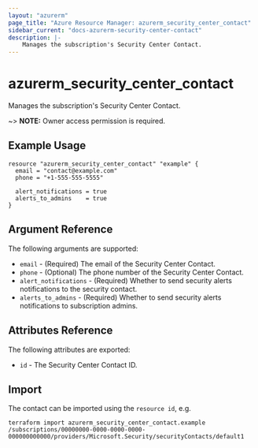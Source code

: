 ```yaml
---
layout: "azurerm"
page_title: "Azure Resource Manager: azurerm_security_center_contact"
sidebar_current: "docs-azurerm-security-center-contact"
description: |-
    Manages the subscription's Security Center Contact.
---
```


# azurerm_security_center_contact

Manages the subscription's Security Center Contact.

~> **NOTE:** Owner access permission is required. 

## Example Usage

```hcl
resource "azurerm_security_center_contact" "example" {
  email = "contact@example.com"
  phone = "+1-555-555-5555"

  alert_notifications = true
  alerts_to_admins    = true
}
```

## Argument Reference

The following arguments are supported:

* `email` - (Required) The email of the Security Center Contact.
* `phone` - (Optional) The phone number of the Security Center Contact.
* `alert_notifications` - (Required) Whether to send security alerts notifications to the security contact.
* `alerts_to_admins` - (Required) Whether to send security alerts notifications to subscription admins.

## Attributes Reference

The following attributes are exported:

* `id` - The Security Center Contact ID.

## Import

The contact can be imported using the `resource id`, e.g.

```shell
terraform import azurerm_security_center_contact.example /subscriptions/00000000-0000-0000-0000-000000000000/providers/Microsoft.Security/securityContacts/default1
```
